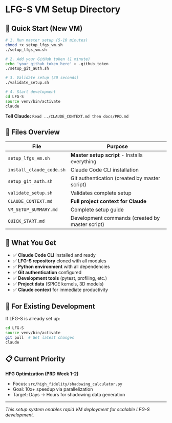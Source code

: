# LFG-S VM Setup Directory

## 🚀 Quick Start (New VM)

```bash
# 1. Run master setup (5-10 minutes)
chmod +x setup_lfgs_vm.sh
./setup_lfgs_vm.sh

# 2. Add your GitHub token (1 minute)
echo 'your_github_token_here' > .github_token
./setup_git_auth.sh

# 3. Validate setup (30 seconds)
./validate_setup.sh

# 4. Start development
cd LFG-S
source venv/bin/activate
claude
```

**Tell Claude:** `Read ../CLAUDE_CONTEXT.md then docs/PRD.md`

## 📁 Files Overview

| File | Purpose |
|------|---------|
| `setup_lfgs_vm.sh` | **Master setup script** - Installs everything |
| `install_claude_code.sh` | Claude Code CLI installation |
| `setup_git_auth.sh` | Git authentication (created by master script) |
| `validate_setup.sh` | Validates complete setup |
| `CLAUDE_CONTEXT.md` | **Full project context for Claude** |
| `VM_SETUP_SUMMARY.md` | Complete setup guide |
| `QUICK_START.md` | Development commands (created by master script) |

## 🎯 What You Get

- ✅ **Claude Code CLI** installed and ready
- ✅ **LFG-S repository** cloned with all modules
- ✅ **Python environment** with all dependencies
- ✅ **Git authentication** configured
- ✅ **Development tools** (pytest, profiling, etc.)
- ✅ **Project data** (SPICE kernels, 3D models)
- ✅ **Claude context** for immediate productivity

## 🔄 For Existing Development

If LFG-S is already set up:
```bash
cd LFG-S
source venv/bin/activate
git pull  # Get latest changes
claude
```

## 📋 Current Priority

**HFG Optimization (PRD Week 1-2)**
- Focus: `src/high_fidelity/shadowing_calculator.py`
- Goal: 10x+ speedup via parallelization
- Target: Days → Hours for shadowing data generation

---
*This setup system enables rapid VM deployment for scalable LFG-S development.*